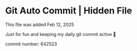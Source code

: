 # Git Auto Commit | Hidden File

This file was added Feb 12, 2025

Just for fun and keeping my daily git commit active 🤪

commit number: 642523
